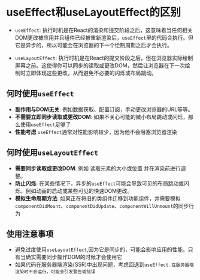# useEffect和useLayoutEffect的区别

- `useEffect`: 执行时机是在React的渲染和提交阶段之后，这意味着当任何相关DOM更改被应用并且组件已经被重新渲染后，`useEffect`里的代码会执行。但它是异步的，所以可能会在浏览器的下一个绘制周期之后才会执行。

- `useLayoutEffect`: 执行时机是在React的提交阶段之后，但在浏览器实际绘制屏幕之前。这使得你可以同步的读取或更改DOM，然后让浏览器在下一次绘制时立即体现这些更改，从而避免不必要的闪烁或布局跳动。

## 何时使用`useEffect`

- **副作用与DOM无关**: 例如数据获取、配置订阅，手动更改浏览器的URL等等。
- **不需要立即同步读取或更改DOM**: 如果不关心可能的微小布局跳动或闪烁，那么使用`useEffect`足够了
- **性能考虑** `useEffect`通常对性能影响较少，因为他不会阻塞浏览器渲染

## 何时使用`useLayoutEffect`

- **需要同步读取或更改DOM**: 例如 读取元素的大小或位置 并在渲染前进行调整。
- **防止闪烁**: 在某些情况下，异步的`useEffect`可能会导致可见的布局跳动或闪烁。例如动画的启动或某些可见的快速DOM更改。
- **模拟生命周期方法**: 如果正在将旧的类组件迁移到功能组件，并需要模拟`componentDidMount`、`componentDidUpdate`、`componentWillUnmount`的同步行为

## 使用注意事项

- 避免过度使用`useLayoutEffect`,因为它是同步的，可能会影响应用的性能。只有当确实需要同步操作DOM的时候才会使用它
- 如果代码在服务器端渲染(SSR)中出现问题，考虑回退到`useEffect`. `在服务器端渲染时不会运行，可能会引发警告或错误`
